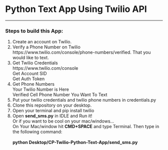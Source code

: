 # Python Text App Using Twilio API
<hr/>
<h3>Steps to build this App:</h3>
<ol>
 <li> Create an account on Twilio.</li>
<li> Verify a Phone Number on Twilio https://www.twilio.com/console/phone-numbers/verified. That you would like to text.</li>
<li>Get Twilio Credentials<br/>
 https://www.twilio.com/console<br/>
 Get Account SID<br/>
 Get Auth Token</li>
<li> Get Phone Numbers<br/>
 Your Twilio Number is Here<br/>
 Verified Cell Phone Number You Want To Text</li>
 <li>Put your twilio credentials and twilio phone numbers in credentials.py</li>
 <li> Clone this repository on your desktop.</li>
 <li> Open your terminal and pip install twilio</li>
 <li> Open <b>send_sms.py</b> in IDLE and Run it!<br/>
Or if you want to be cool on your mac/windows...<br/>
 On Your Mac/window hit <b>CMD+SPACE</b> and type Terminal. Then type in the following command:</br>
<br/>
 <b>python Desktop/CP-Twilio-Python-Text-App/send_sms.py</b> </li>
</ol>
